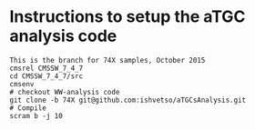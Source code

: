 Instructions to setup the aTGC analysis code
========

```
This is the branch for 74X samples, October 2015
cmsrel CMSSW_7_4_7
cd CMSSW_7_4_7/src
cmsenv
# checkout WW-analysis code
git clone -b 74X git@github.com:ishvetso/aTGCsAnalysis.git
# Compile
scram b -j 10

